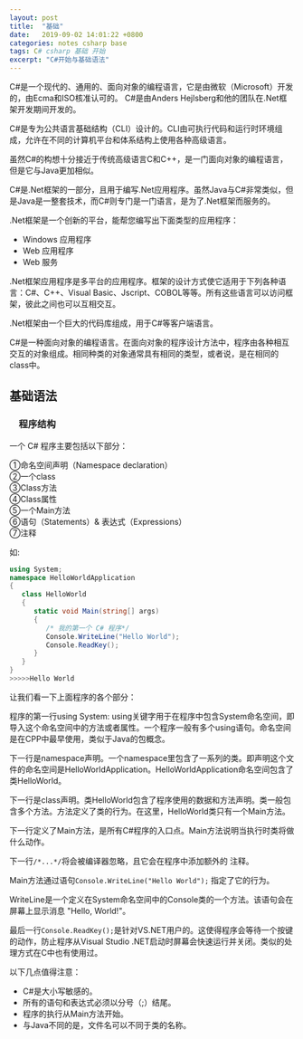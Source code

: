```yaml
---
layout: post
title:  "基础"
date:   2019-09-02 14:01:22 +0800
categories: notes csharp base
tags: C# csharp 基础 开始
excerpt: "C#开始与基础语法"
---
```


C#是一个现代的、通用的、面向对象的编程语言，它是由微软（Microsoft）开发的，由Ecma和ISO核准认可的。
C#是由Anders Hejlsberg和他的团队在.Net框架开发期间开发的。

C#是专为公共语言基础结构（CLI）设计的。CLI由可执行代码和运行时环境组成，允许在不同的计算机平台和体系结构上使用各种高级语言。

虽然C#的构想十分接近于传统高级语言C和C++，是一门面向对象的编程语言，但是它与Java更加相似。

C#是.Net框架的一部分，且用于编写.Net应用程序。虽然Java与C#非常类似，但是Java是一整套技术，而C#则专门是一门语言，是为了.Net框架而服务的。

.Net框架是一个创新的平台，能帮您编写出下面类型的应用程序：

+ Windows 应用程序
+ Web 应用程序
+ Web 服务

.Net框架应用程序是多平台的应用程序。框架的设计方式使它适用于下列各种语言：C#、C++、Visual Basic、Jscript、COBOL等等。所有这些语言可以访问框架，彼此之间也可以互相交互。

.Net框架由一个巨大的代码库组成，用于C#等客户端语言。

C#是一种面向对象的编程语言。在面向对象的程序设计方法中，程序由各种相互交互的对象组成。相同种类的对象通常具有相同的类型，或者说，是在相同的class中。

## 基础语法

### &emsp;程序结构

一个 C# 程序主要包括以下部分：

①命名空间声明（Namespace declaration）  
②一个class  
③Class方法  
④Class属性  
⑤一个Main方法  
⑥语句（Statements）& 表达式（Expressions）  
⑦注释  

如:

```csharp
using System;
namespace HelloWorldApplication
{
   class HelloWorld
   {
      static void Main(string[] args)
      {
         /* 我的第一个 C# 程序*/
         Console.WriteLine("Hello World");
         Console.ReadKey();
      }
   }
}
>>>>>Hello World
```

让我们看一下上面程序的各个部分：

程序的第一行using System: using关键字用于在程序中包含System命名空间，即导入这个命名空间中的方法或者属性。一个程序一般有多个using语句。命名空间是在CPP中最早使用，类似于Java的包概念。

下一行是namespace声明。一个namespace里包含了一系列的类。即声明这个文件的命名空间是HelloWorldApplication。HelloWorldApplication命名空间包含了类HelloWorld。

下一行是class声明。类HelloWorld包含了程序使用的数据和方法声明。类一般包含多个方法。方法定义了类的行为。在这里，HelloWorld类只有一个Main方法。

下一行定义了Main方法，是所有C#程序的入口点。Main方法说明当执行时类将做什么动作。

下一行`/*...*/`将会被编译器忽略，且它会在程序中添加额外的 注释。

Main方法通过语句`Console.WriteLine("Hello World");` 指定了它的行为。

WriteLine是一个定义在System命名空间中的Console类的一个方法。该语句会在屏幕上显示消息 "Hello, World!"。

最后一行`Console.ReadKey();`是针对VS.NET用户的。这使得程序会等待一个按键的动作，防止程序从Visual Studio .NET启动时屏幕会快速运行并关闭。类似的处理方式在C中也有使用过。

以下几点值得注意：

+ C#是大小写敏感的。
+ 所有的语句和表达式必须以分号（;）结尾。
+ 程序的执行从Main方法开始。
+ 与Java不同的是，文件名可以不同于类的名称。

